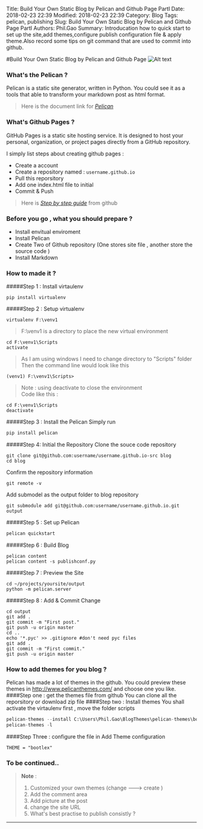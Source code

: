 Title: Build Your Own Static Blog by Pelican and Github Page PartI
Date: 2018-02-23 22:39
Modified: 2018-02-23 22:39
Category: Blog
Tags: pelican, publishing
Slug: Build Your Own Static Blog by Pelican and Github Page PartI
Authors: Phil.Gao
Summary: Introducation how to quick start to set up the site,add themes,configure publish configuration file & apply theme.Also record some tips on git command that are used to commit into github.

#Build Your Own Static Blog by Pelican and Github Page
![Alt text]({filename}/images/cat.jpg "Cat")

### What's the Pelican ?
Pelican is a static site generator, written in Python. You could see it as a tools that able to transform your markdown post as html format.
> Here is the document link for *[Pelican](http://docs.getpelican.com/en/stable/)*

### What's Github Pages ?
GitHub Pages is a static site hosting service. It is designed to host your personal, organization, or project pages directly from a GitHub repository.

I simply list steps about creating  github pages :
  * Create a account 
  * Create a repository named : `username.github.io`
  * Pull this reporsitory
  * Add one index.html file to initial 
  * Commit & Push

> Here is [*Step by step guide*](https://pages.github.com/) from github 

### Before you go , what you should prepare ?
* Install envitual enviroment
* Install Pelican 
* Create Two of Github repository (One stores site file , another store the source code )
* Install Markdown 
### How to made it ?

#####Step 1 : Install virtaulenv

    pip install virtualenv

#####Step 2 : Setup virtualenv

	virtualenv F:\venv1

> F:\venv1 is a directory to place the new virtual environment

	cd F:\venv1\Scripts
	activate
> As I am using windows I need to change directory to "Scripts" folder  
> Then the command line would look like this 
	
	(venv1) F:\venv1\Scripts> 
>Note : using deactivate to close the environment  
>Code like this : 

    cd F:\venv1\Scripts
	deactivate 
	
#####Step 3 : Install the Pelican
Simply run 
```python
pip install pelican
```

#####Step 4: Initial the Repository
Clone the souce code repository  
```
git clone git@github.com:username/username.github.io-src blog
cd blog
```
Confirm the repository information 
```
git remote -v
```
Add submodel as the output folder to blog repository

```
git submodule add git@github.com:username/username.github.io.git output
```

#####Step 5 : Set up Pelican 
```python
pelican quickstart 
```
#####Step 6 : Build Blog
```
pelican content
pelican content -s publishconf.py
```
#####Step 7 : Preview the Site

```
cd ~/projects/yoursite/output
python -m pelican.server
```


#####Step 8 : Add & Commit Change
   

```
cd output
git add .
git commit -m "First post."
git push -u origin master
cd ..
echo '*.pyc' >> .gitignore #don't need pyc files
git add .
git commit -m "First commit."
git push -u origin master
```

### How to add themes for you blog ?
Pelican has made a lot of themes in the github. You could preview these themes in http://www.pelicanthemes.com/ and choose one you like.
####Step one : get the themes file from github 
You can clone all the reporsitory or download zip file 
####Step two : Install themes
You shall activate the virtaulenv first , move the folder scripts 
```Python
pelican-themes --install C:\Users\Phil.Gao\BlogThemes\pelican-themes\bootlex
pelican-themes -l
```
####Step Three : configure the file in 
Add Theme configuration 
```
THEME = "bootlex"
```

### To be continued..

> **Note** : 
> 
>1. Customized your own themes (change ---> create )
>2. Add the comment area 
>3. Add picture at the post 
>4. change the site URL
>5. What's best practise to publish consistly ? 


----------


